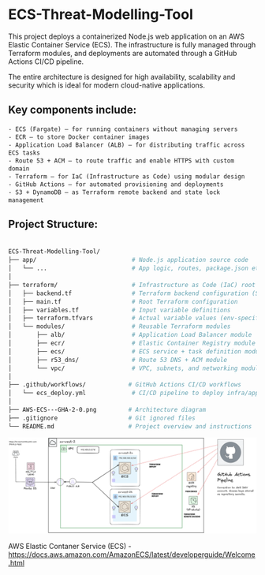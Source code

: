# ECS-Threat-Modelling-Tool

This project deploys a containerized Node.js web application on an AWS Elastic Container Service (ECS). The infrastructure is fully managed through Terraform modules, and deployments are automated through a GitHub Actions CI/CD pipeline. 

The entire architecture is designed for high availability, scalability and security which is ideal for modern cloud-native applications. 

## Key components include:
	- ECS (Fargate) – for running containers without managing servers
	- ECR – to store Docker container images
	- Application Load Balancer (ALB) – for distributing traffic across ECS tasks
	- Route 53 + ACM – to route traffic and enable HTTPS with custom domain
	- Terraform – for IaC (Infrastructure as Code) using modular design
	- GitHub Actions – for automated provisioning and deployments
	- S3 + DynamoDB – as Terraform remote backend and state lock management

## Project Structure:

```bash

ECS-Threat-Modelling-Tool/
├── app/                           # Node.js application source code
│   └── ...                        # App logic, routes, package.json etc.
│
├── terraform/                     # Infrastructure as Code (IaC) root folder
│   ├── backend.tf                 # Terraform backend configuration (S3 + DynamoDB)
│   ├── main.tf                    # Root Terraform configuration
│   ├── variables.tf               # Input variable definitions
│   ├── terraform.tfvars           # Actual variable values (env-specific)
│   └── modules/                   # Reusable Terraform modules
│       ├── alb/                   # Application Load Balancer module
│       ├── ecr/                   # Elastic Container Registry module
│       ├── ecs/                   # ECS service + task definition module
│       ├── r53_dns/               # Route 53 DNS + ACM module
│       └── vpc/                   # VPC, subnets, and networking module
│
├── .github/workflows/            # GitHub Actions CI/CD workflows
│   └── ecs_deploy.yml             # CI/CD pipeline to deploy infra/app
│
├── AWS-ECS---GHA-2-0.png         # Architecture diagram
├── .gitignore                    # Git ignored files
└── README.md                     # Project overview and instructions
```


![Architecture Diagram](AWS-architecture.png)

AWS Elastic Contaner Service (ECS) - https://docs.aws.amazon.com/AmazonECS/latest/developerguide/Welcome.html



